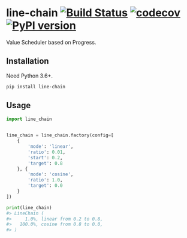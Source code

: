 # line-chain [![Build Status](https://travis-ci.com/FebruaryBreeze/line-chain.svg?branch=master)](https://travis-ci.com/FebruaryBreeze/line-chain) [![codecov](https://codecov.io/gh/FebruaryBreeze/line-chain/branch/master/graph/badge.svg)](https://codecov.io/gh/FebruaryBreeze/line-chain) [![PyPI version](https://badge.fury.io/py/line-chain.svg)](https://pypi.org/project/line-chain/)

Value Scheduler based on Progress.

## Installation

Need Python 3.6+.

```bash
pip install line-chain
```

## Usage

```python
import line_chain


line_chain = line_chain.factory(config=[
    {
        'mode': 'linear',
        'ratio': 0.01,
        'start': 0.2,
        'target': 0.8
    }, {
        'mode': 'cosine',
        'ratio': 1.0,
        'target': 0.0
    }
])

print(line_chain)
#> LineChain (
#>     1.0%, linear from 0.2 to 0.8,
#>   100.0%, cosine from 0.8 to 0.0,
#> )
```
